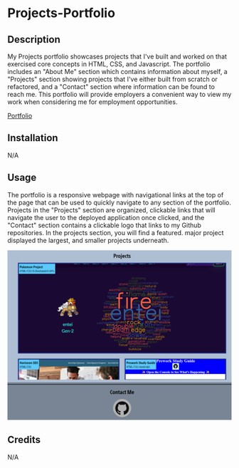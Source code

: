 # Projects-Portfolio

## Description

My Projects portfolio showcases projects that I've built and worked on that exercised core concepts in HTML, CSS, and Javascript. The portfolio includes an "About Me" section which contains information about myself, a "Projects" section showing projects that I've either built from scratch or refactored, and a "Contact" section where information can be found to reach me. This portfolio will provide employers a convenient way to view my work when considering me for employment opportunities.

[Portfolio](https://codehashira28.github.io/Projects-Portfolio/)

## Installation

N/A

## Usage

The portfolio is a responsive webpage with navigational links at the top of the page that can be used to quickly navigate to any section of the portfolio. Projects in the "Projects" section are organized, clickable links that will navigate the user to the deployed application once clicked, and the "Contact" section contains a clickable logo that links to my Github repositories. In the projects section, you will find a featured. major project displayed the largest, and smaller projects underneath.


![Portfolio](./assets/Projects-Portfolio.png)

## Credits

N/A